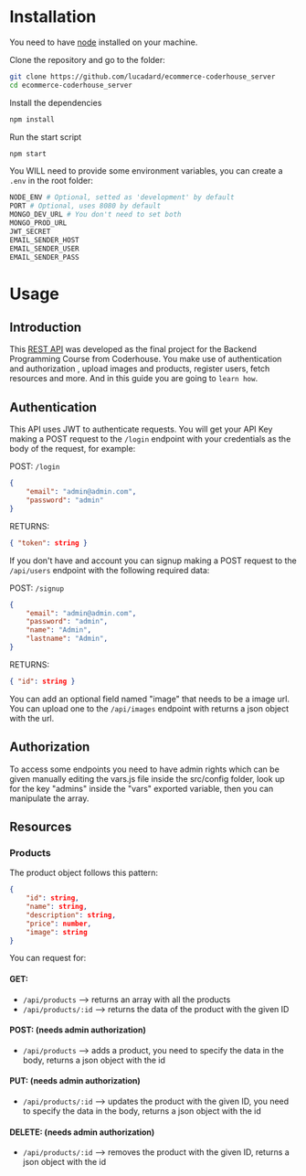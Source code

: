 # Installation
You need to have [node](https://nodejs.org/) installed on your machine.

Clone the repository and go to the folder:
```bash
git clone https://github.com/lucadard/ecommerce-coderhouse_server
cd ecommerce-coderhouse_server
```
Install the dependencies
```bash
npm install
```
Run the start script
```bash
npm start
```
You WILL need to provide some environment variables, you can create a `.env` in the root folder:
```bash
NODE_ENV # Optional, setted as 'development' by default
PORT # Optional, uses 8080 by default
MONGO_DEV_URL # You don't need to set both
MONGO_PROD_URL
JWT_SECRET
EMAIL_SENDER_HOST
EMAIL_SENDER_USER
EMAIL_SENDER_PASS
```
# Usage
## Introduction
This [REST API](https://en.wikipedia.org/wiki/Representational_state_transfer) was developed as the final project for the Backend Programming Course from Coderhouse. You make use of authentication and authorization , upload images and products, register users, fetch resources and more. And in this guide you are going to `learn how`. 
## Authentication
This API uses JWT to authenticate requests. You will get your API Key making a POST request to the `/login` endpoint with your credentials as the body of the request, for example:

POST: `/login`
```json
{
    "email": "admin@admin.com",
    "password": "admin"
}
```
RETURNS: 
```json
{ "token": string }
```

If you don't have and account you can signup making a POST request to the `/api/users` endpoint with the following required data:

POST: `/signup`
```json
{
    "email": "admin@admin.com",
    "password": "admin",
    "name": "Admin",
    "lastname": "Admin",
}
```
RETURNS: 
```json
{ "id": string }
```

You can add an optional field named "image" that needs to be a image url. You can upload one to the `/api/images` endpoint with returns a json object with the url.

## Authorization
To access some endpoints you need to have admin rights which can be given manually editing the vars.js file inside the src/config folder, look up for the key "admins" inside the "vars" exported variable, then you can manipulate the array.

## Resources
### Products
The product object follows this pattern:
```json
{
    "id": string,
    "name": string,
    "description": string,
    "price": number,
    "image": string
}
```

You can request for:
#### GET:
- `/api/products` --> returns an array with all the products 
- `/api/products/:id` --> returns the data of the product with the given ID
#### POST: (needs admin authorization)
- `/api/products` --> adds a product, you need to specify the data in the body, returns a json object with the id
#### PUT: (needs admin authorization)
- `/api/products/:id` --> updates the product with the given ID, you need to specify the data in the body, returns a json object with the id
#### DELETE: (needs admin authorization)
- `/api/products/:id` --> removes the product with the given ID, returns a json object with the id




